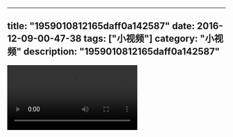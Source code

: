 
---
title: "1959010812165daff0a142587"
date: 2016-12-09-00-47-38
tags: ["小视频"]
category: "小视频"
description: "1959010812165daff0a142587"
---
<video src="http://ohtsqip0g.bkt.clouddn.com/1959010812165daff0a142587.mp4" controls="controls"></video>
